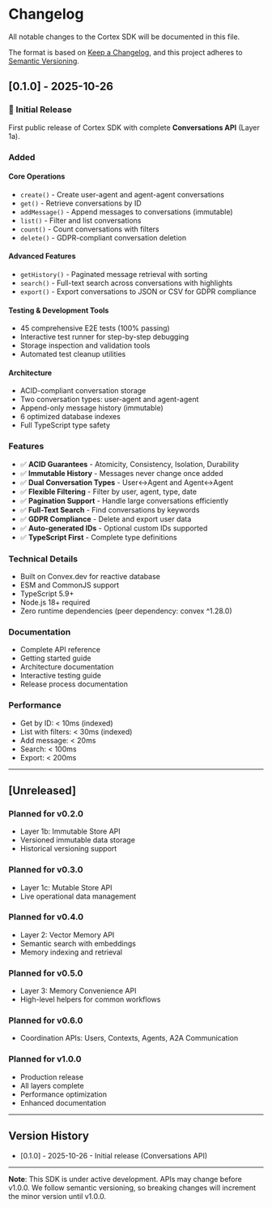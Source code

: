 # Changelog

All notable changes to the Cortex SDK will be documented in this file.

The format is based on [Keep a Changelog](https://keepachangelog.com/en/1.0.0/),
and this project adheres to [Semantic Versioning](https://semver.org/spec/v2.0.0.html).

## [0.1.0] - 2025-10-26

### 🎉 Initial Release

First public release of Cortex SDK with complete **Conversations API** (Layer 1a).

### Added

#### Core Operations
- `create()` - Create user-agent and agent-agent conversations
- `get()` - Retrieve conversations by ID
- `addMessage()` - Append messages to conversations (immutable)
- `list()` - Filter and list conversations
- `count()` - Count conversations with filters
- `delete()` - GDPR-compliant conversation deletion

#### Advanced Features
- `getHistory()` - Paginated message retrieval with sorting
- `search()` - Full-text search across conversations with highlights
- `export()` - Export conversations to JSON or CSV for GDPR compliance

#### Testing & Development Tools
- 45 comprehensive E2E tests (100% passing)
- Interactive test runner for step-by-step debugging
- Storage inspection and validation tools
- Automated test cleanup utilities

#### Architecture
- ACID-compliant conversation storage
- Two conversation types: user-agent and agent-agent
- Append-only message history (immutable)
- 6 optimized database indexes
- Full TypeScript type safety

### Features

- ✅ **ACID Guarantees** - Atomicity, Consistency, Isolation, Durability
- ✅ **Immutable History** - Messages never change once added
- ✅ **Dual Conversation Types** - User↔Agent and Agent↔Agent
- ✅ **Flexible Filtering** - Filter by user, agent, type, date
- ✅ **Pagination Support** - Handle large conversations efficiently
- ✅ **Full-Text Search** - Find conversations by keywords
- ✅ **GDPR Compliance** - Delete and export user data
- ✅ **Auto-generated IDs** - Optional custom IDs supported
- ✅ **TypeScript First** - Complete type definitions

### Technical Details

- Built on Convex.dev for reactive database
- ESM and CommonJS support
- TypeScript 5.9+
- Node.js 18+ required
- Zero runtime dependencies (peer dependency: convex ^1.28.0)

### Documentation

- Complete API reference
- Getting started guide
- Architecture documentation
- Interactive testing guide
- Release process documentation

### Performance

- Get by ID: < 10ms (indexed)
- List with filters: < 30ms (indexed)
- Add message: < 20ms
- Search: < 100ms
- Export: < 200ms

---

## [Unreleased]

### Planned for v0.2.0
- Layer 1b: Immutable Store API
- Versioned immutable data storage
- Historical versioning support

### Planned for v0.3.0
- Layer 1c: Mutable Store API
- Live operational data management

### Planned for v0.4.0
- Layer 2: Vector Memory API
- Semantic search with embeddings
- Memory indexing and retrieval

### Planned for v0.5.0
- Layer 3: Memory Convenience API
- High-level helpers for common workflows

### Planned for v0.6.0
- Coordination APIs: Users, Contexts, Agents, A2A Communication

### Planned for v1.0.0
- Production release
- All layers complete
- Performance optimization
- Enhanced documentation

---

## Version History

- [0.1.0] - 2025-10-26 - Initial release (Conversations API)

---

**Note**: This SDK is under active development. APIs may change before v1.0.0. We follow semantic versioning, so breaking changes will increment the minor version until v1.0.0.

